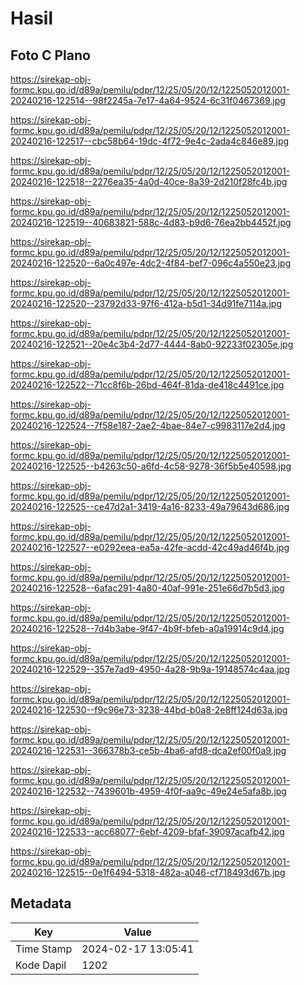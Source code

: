 # Hasil

## Foto C Plano

https://sirekap-obj-formc.kpu.go.id/d89a/pemilu/pdpr/12/25/05/20/12/1225052012001-20240216-122514--98f2245a-7e17-4a64-9524-6c31f0467369.jpg

https://sirekap-obj-formc.kpu.go.id/d89a/pemilu/pdpr/12/25/05/20/12/1225052012001-20240216-122517--cbc58b64-19dc-4f72-9e4c-2ada4c846e89.jpg

https://sirekap-obj-formc.kpu.go.id/d89a/pemilu/pdpr/12/25/05/20/12/1225052012001-20240216-122518--2276ea35-4a0d-40ce-8a39-2d210f28fc4b.jpg

https://sirekap-obj-formc.kpu.go.id/d89a/pemilu/pdpr/12/25/05/20/12/1225052012001-20240216-122519--40683821-588c-4d83-b9d6-76ea2bb4452f.jpg

https://sirekap-obj-formc.kpu.go.id/d89a/pemilu/pdpr/12/25/05/20/12/1225052012001-20240216-122520--6a0c497e-4dc2-4f84-bef7-096c4a550e23.jpg

https://sirekap-obj-formc.kpu.go.id/d89a/pemilu/pdpr/12/25/05/20/12/1225052012001-20240216-122520--23792d33-97f6-412a-b5d1-34d91fe7114a.jpg

https://sirekap-obj-formc.kpu.go.id/d89a/pemilu/pdpr/12/25/05/20/12/1225052012001-20240216-122521--20e4c3b4-2d77-4444-8ab0-92233f02305e.jpg

https://sirekap-obj-formc.kpu.go.id/d89a/pemilu/pdpr/12/25/05/20/12/1225052012001-20240216-122522--71cc8f6b-26bd-464f-81da-de418c4491ce.jpg

https://sirekap-obj-formc.kpu.go.id/d89a/pemilu/pdpr/12/25/05/20/12/1225052012001-20240216-122524--7f58e187-2ae2-4bae-84e7-c9983117e2d4.jpg

https://sirekap-obj-formc.kpu.go.id/d89a/pemilu/pdpr/12/25/05/20/12/1225052012001-20240216-122525--b4263c50-a6fd-4c58-9278-36f5b5e40598.jpg

https://sirekap-obj-formc.kpu.go.id/d89a/pemilu/pdpr/12/25/05/20/12/1225052012001-20240216-122525--ce47d2a1-3419-4a16-8233-49a79643d686.jpg

https://sirekap-obj-formc.kpu.go.id/d89a/pemilu/pdpr/12/25/05/20/12/1225052012001-20240216-122527--e0292eea-ea5a-42fe-acdd-42c49ad46f4b.jpg

https://sirekap-obj-formc.kpu.go.id/d89a/pemilu/pdpr/12/25/05/20/12/1225052012001-20240216-122528--6afac291-4a80-40af-991e-251e66d7b5d3.jpg

https://sirekap-obj-formc.kpu.go.id/d89a/pemilu/pdpr/12/25/05/20/12/1225052012001-20240216-122528--7d4b3abe-9f47-4b9f-bfeb-a0a19914c9d4.jpg

https://sirekap-obj-formc.kpu.go.id/d89a/pemilu/pdpr/12/25/05/20/12/1225052012001-20240216-122529--357e7ad9-4950-4a28-9b9a-19148574c4aa.jpg

https://sirekap-obj-formc.kpu.go.id/d89a/pemilu/pdpr/12/25/05/20/12/1225052012001-20240216-122530--f9c96e73-3238-44bd-b0a8-2e8ff124d63a.jpg

https://sirekap-obj-formc.kpu.go.id/d89a/pemilu/pdpr/12/25/05/20/12/1225052012001-20240216-122531--366378b3-ce5b-4ba6-afd8-dca2ef00f0a9.jpg

https://sirekap-obj-formc.kpu.go.id/d89a/pemilu/pdpr/12/25/05/20/12/1225052012001-20240216-122532--7439601b-4959-4f0f-aa9c-49e24e5afa8b.jpg

https://sirekap-obj-formc.kpu.go.id/d89a/pemilu/pdpr/12/25/05/20/12/1225052012001-20240216-122533--acc68077-6ebf-4209-bfaf-39097acafb42.jpg

https://sirekap-obj-formc.kpu.go.id/d89a/pemilu/pdpr/12/25/05/20/12/1225052012001-20240216-122515--0e1f6494-5318-482a-a046-cf718493d67b.jpg


## Metadata

| Key        | Value               |
| ---------- | ------------------- |
| Time Stamp | 2024-02-17 13:05:41 |
| Kode Dapil | 1202                |



